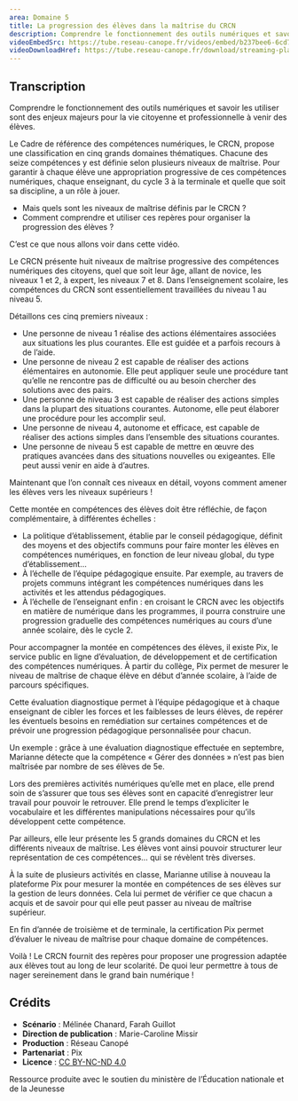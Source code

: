 ```yaml
---
area: Domaine 5
title: La progression des élèves dans la maîtrise du CRCN 
description: Comprendre le fonctionnement des outils numériques et savoir les utiliser sont des enjeux majeurs pour la vie citoyenne et professionnelle à venir des élèves. Quels sont les niveaux de maîtrise définis par le CRCN (Cadre de référence des compétences numériques) ? Comment comprendre et utiliser ces repères pour organiser la progression des élèves ?
videoEmbedSrc: https://tube.reseau-canope.fr/videos/embed/b237bee6-6cd7-4dd7-8c4d-9bfec80622cd
videoDownloadHref: https://tube.reseau-canope.fr/download/streaming-playlists/hls/videos/b237bee6-6cd7-4dd7-8c4d-9bfec80622cd-1080-fragmented.mp4
---
```


## Transcription

Comprendre le fonctionnement des outils numériques et savoir les utiliser sont des enjeux majeurs pour la vie citoyenne et professionnelle à venir des élèves.

Le Cadre de référence des compétences numériques, le CRCN, propose une classification en cinq grands domaines thématiques. Chacune des seize compétences y est définie selon plusieurs niveaux de maîtrise. Pour garantir à chaque élève une appropriation progressive de ces compétences numériques, chaque enseignant, du cycle 3 à la terminale et quelle que soit sa discipline, a un rôle à jouer.

- Mais quels sont les niveaux de maîtrise définis par le CRCN ?
- Comment comprendre et utiliser ces repères pour organiser la progression des élèves ?

C’est ce que nous allons voir dans cette vidéo.

Le CRCN présente huit niveaux de maîtrise progressive des compétences numériques des citoyens, quel que soit leur âge, allant de novice, les niveaux 1 et 2, à expert, les niveaux 7 et 8. Dans l’enseignement scolaire, les compétences du CRCN sont essentiellement travaillées du niveau 1 au niveau 5.

Détaillons ces cinq premiers niveaux :

- Une personne de niveau 1 réalise des actions élémentaires associées aux situations les plus courantes. Elle est guidée et a parfois recours à de l’aide.
- Une personne de niveau 2 est capable de réaliser des actions élémentaires en autonomie. Elle peut appliquer seule une procédure tant qu’elle ne rencontre pas de difficulté ou au besoin chercher des solutions avec des pairs.
- Une personne de niveau 3 est capable de réaliser des actions simples dans la plupart des situations courantes. Autonome, elle peut élaborer une procédure pour les accomplir seul.
- Une personne de niveau 4, autonome et efficace, est capable de réaliser des actions simples dans l’ensemble des situations courantes.
- Une personne de niveau 5 est capable de mettre en œuvre des pratiques avancées dans des situations nouvelles ou exigeantes. Elle peut aussi venir en aide à d’autres.

Maintenant que l’on connaît ces niveaux en détail, voyons comment amener les élèves vers les niveaux supérieurs !

Cette montée en compétences des élèves doit être réfléchie, de façon complémentaire, à différentes échelles :

- La politique d’établissement, établie par le conseil pédagogique, définit des moyens et des objectifs communs pour faire monter les élèves en compétences numériques, en fonction de leur niveau global, du type d’établissement…
- À l’échelle de l’équipe pédagogique ensuite. Par exemple, au travers de projets communs intégrant les compétences numériques dans les activités et les attendus pédagogiques.
- À l’échelle de l’enseignant enfin : en croisant le CRCN avec les objectifs en matière de numérique dans les programmes, il pourra construire une progression graduelle des compétences numériques au cours d’une année scolaire, dès le cycle 2.

Pour accompagner la montée en compétences des élèves, il existe Pix, le service public en ligne d’évaluation, de développement et de certification des compétences numériques. À partir du collège, Pix permet de mesurer le niveau de maîtrise de chaque élève en début d’année scolaire, à l’aide de parcours spécifiques.

Cette évaluation diagnostique permet à l’équipe pédagogique et à chaque enseignant de cibler les forces et les faiblesses de leurs élèves, de repérer les éventuels besoins en remédiation sur certaines compétences et de prévoir une progression pédagogique personnalisée pour chacun.

Un exemple : grâce à une évaluation diagnostique effectuée en septembre, Marianne détecte que la compétence « Gérer des données » n’est pas bien maîtrisée par nombre de ses élèves de 5e.

Lors des premières activités numériques qu’elle met en place, elle prend soin de s’assurer que tous ses élèves sont en capacité d’enregistrer leur travail pour pouvoir le retrouver. Elle prend le temps d’expliciter le vocabulaire et les différentes manipulations nécessaires pour qu’ils développent cette compétence.

Par ailleurs, elle leur présente les 5 grands domaines du CRCN et les différents niveaux de maîtrise. Les élèves vont ainsi pouvoir structurer leur représentation de ces compétences… qui se révèlent très diverses.

À la suite de plusieurs activités en classe, Marianne utilise à nouveau la plateforme Pix pour mesurer la montée en compétences de ses élèves sur la gestion de leurs données. Cela lui permet de vérifier ce que chacun a acquis et de savoir pour qui elle peut passer au niveau de maîtrise supérieur.

En fin d’année de troisième et de terminale, la certification Pix permet d’évaluer le niveau de maîtrise pour chaque domaine de compétences.

Voilà ! Le CRCN fournit des repères pour proposer une progression adaptée aux élèves tout au long de leur scolarité. De quoi leur permettre à tous de nager sereinement dans le grand bain numérique !

## Crédits

- **Scénario** : Mélinée Chanard, Farah Guillot
- **Direction de publication** : Marie-Caroline Missir
- **Production** : Réseau Canopé
- **Partenariat** : Pix
- **Licence** : [CC BY-NC-ND 4.0](https://creativecommons.org/licenses/by-nc-nd/4.0/deed.fr)

Ressource produite avec le soutien du ministère de l’Éducation nationale et de la Jeunesse
